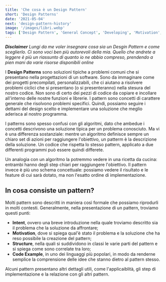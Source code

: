 ```yaml
---
title: 'Che cosa è un Design Pattern'
short: 'Design Patterns'
date: '2021-05-04'
next: 'design-pattern-history'
image: '/images/libri.webp'
tags: ['Design Pattern', 'General Concept', 'Developing', 'Motivation', 'Structure', 'Software Design']
---
```


***Disclaimer** Lungi da me voler insegnare cosa sia un Desgin Pattern e come sceglierlo. Ci sono voci ben più autorevoli della mia. Quello che andrete a leggere è più un riassunto di quanto io ne abbia compreso, prendendo a pien mani da varie risorse disponibili online*

I **Design Patterns** sono soluzioni tipiche a problemi comuni che si presentano nella progettazioni di un software.
Sono da immaginare come dei progetti precompilati, personalizzabili, che ci aiutano a risolvere problemi ciclici che si presentano (o si presenteranno) nella stesura del nostro codice.
Non sono di certo dei pezzi di codice da copiare e incollare all'interno delle nostre funzioni e librerie. I pattern sono concetti di carattere generale che risolvono problemi specifici. Quindi, possiamo seguire i dettami del design scelto e implementare una soluzione che meglio aderisca al nostro programma.

I patterns sono spesso confusi con gli algoritmi, dato che ambedue i concetti descrivono una soluzione tipica per un problema conosciuto. Ma vi è una differenza sostanziale: mentre un algoritmo definisce sempre un chiaro set di azioni per raggiungere l'obiettivo, un patterm è la descrizione della soluzione. Un codice che rispetta lo stesso pattern, applicato a due differenti programmi può essere quindi differete.

Un analogia con un algoritmo la potremmo vedere in una ricetta da cucina: entrambi hanno degli step chiari per raggiungere l'obiettivo. Il pattern invece è più uno schema concettuale: possiamo vedere il risultato e le feature di cui sarà dotato, ma non l'esatto ordine di implementazione.

## In cosa consiste un pattern?
Molti pattern sono descritti in maniera così formale che possiamo riprodurli in molti contesti.
Generalmente, nella presentazione di un pattern, troviamo questi punti:
- **Intent**, ovvero una breve introduzione nella quale troviamo descritto sia il problema che la soluzione da affrontare;
- **Motivation**, dove si spiega qual'è stato il problema e la soluzione che ha reso possibile la creazione del pattern;
- **Structure**, nella quali si suddividono in classi le varie parti del pattern e si spiega come sono correlate tra loro;
- **Code Example**, in uno dei linguaggi più popolari, in modo da renderne semplice la comprensione delle idee che stanno dietro al pattern stesso.

Alcuni pattern presentano altri dettagli utili, come l'applicaiblità, gli step di implementazione e la relazione con gli altri pattern.